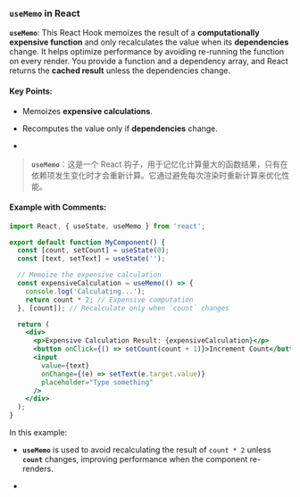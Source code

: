### `useMemo` in React

**`useMemo`**: This React Hook memoizes the result of a **computationally expensive function** and only recalculates the value when its **dependencies** change. It helps optimize performance by avoiding re-running the function on every render. You provide a function and a dependency array, and React returns the **cached result** unless the dependencies change.

<audio src="..\..\mp3\__`useMemo`___ .mp3"></audio>

#### Key Points:
- Memoizes **expensive calculations**.

- Recomputes the value only if **dependencies** change.

- <audio src="..\..\mp3\- Memoizes __ex.mp3"></audio>

> **`useMemo`**：这是一个 React 钩子，用于记忆化计算量大的函数结果，只有在依赖项发生变化时才会重新计算。它通过避免每次渲染时重新计算来优化性能。
>
> <audio src="..\..\mp3\`useMemo`：这是一个 .mp3"></audio>

#### Example with Comments:

<audio src="..\..\mp3\这段代码展示了如何使用 Rea (6).mp3"></audio>

```jsx
import React, { useState, useMemo } from 'react';

export default function MyComponent() {
  const [count, setCount] = useState(0);
  const [text, setText] = useState('');

  // Memoize the expensive calculation
  const expensiveCalculation = useMemo(() => {
    console.log('Calculating...');
    return count * 2; // Expensive computation
  }, [count]); // Recalculate only when `count` changes

  return (
    <div>
      <p>Expensive Calculation Result: {expensiveCalculation}</p>
      <button onClick={() => setCount(count + 1)}>Increment Count</button>
      <input 
        value={text} 
        onChange={(e) => setText(e.target.value)} 
        placeholder="Type something" 
      />
    </div>
  );
}
```

In this example:
- **`useMemo`** is used to avoid recalculating the result of `count * 2` unless **`count`** changes, improving performance when the component re-renders.

- <audio src="..\..\mp3\__`useMemo`__ i.mp3"></audio>